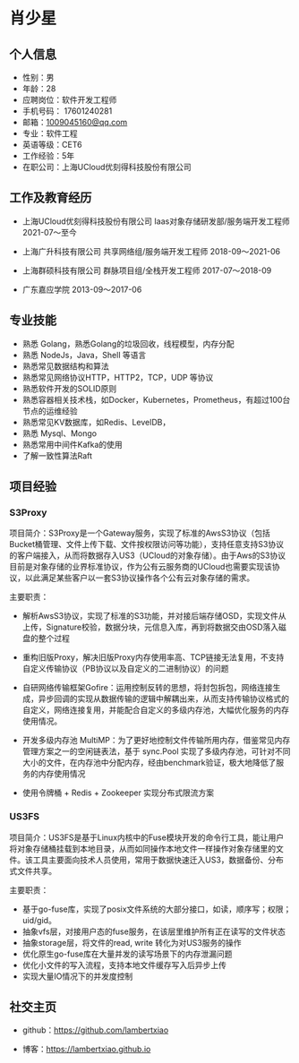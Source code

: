 # 肖少星

## 个人信息

- 性别：男
- 年龄：28
- 应聘岗位：软件开发工程师
- 手机号码： 17601240281
- 邮箱：1009045160@qq.com
- 专业：软件工程
- 英语等级：CET6
- 工作经验：5年
- 在职公司：上海UCloud优刻得科技股份有限公司

## 工作及教育经历

- 上海UCloud优刻得科技股份有限公司 Iaas对象存储研发部/服务端开发工程师 2021-07～至今

- 上海广升科技有限公司 共享网络组/服务端开发工程师  2018-09～2021-06

- 上海群硕科技有限公司 群脉项目组/全栈开发工程师 2017-07～2018-09

- 广东嘉应学院 2013-09～2017-06

## 专业技能

- 熟悉 Golang，熟悉Golang的垃圾回收，线程模型，内存分配
- 熟悉 NodeJs，Java，Shell 等语言
- 熟悉常见数据结构和算法
- 熟悉常见网络协议HTTP，HTTP2，TCP，UDP 等协议
- 熟悉软件开发的SOLID原则
- 熟悉容器相关技术栈，如Docker，Kubernetes，Prometheus，有超过100台节点的运维经验
- 熟悉常见KV数据库，如Redis、LevelDB，
- 熟悉 Mysql、Mongo
- 熟悉常用中间件Kafka的使用
- 了解一致性算法Raft

## 项目经验

### S3Proxy

项目简介：S3Proxy是一个Gateway服务，实现了标准的AwsS3协议（包括Bucket桶管理、文件上传下载、文件按权限访问等功能），支持任意支持S3协议的客户端接入，从而将数据存入US3（UCloud的对象存储）。由于Aws的S3协议目前是对象存储的业界标准协议，作为公有云服务商的UCloud也需要实现该协议，以此满足某些客户以一套S3协议操作各个公有云对象存储的需求。

主要职责：

- 解析AwsS3协议，实现了标准的S3功能，并对接后端存储OSD，实现文件从上传，Signature校验，数据分块，元信息入库，再到将数据交由OSD落入磁盘的整个过程

- 重构旧版Proxy，解决旧版Proxy内存使用率高、TCP链接无法复用，不支持自定义传输协议（PB协议以及自定义的二进制协议）的问题

- 自研网络传输框架Gofire：运用控制反转的思想，将封包拆包，网络连接生成，异步回调的实现从数据传输的逻辑中解耦出来，从而支持传输协议格式的自定义，网络连接复用，并能配合自定义的多级内存池，大幅优化服务的内存使用情况。

- 开发多级内存池 MultiMP：为了更好地控制文件传输所用内存，借鉴常见内存管理方案之一的空闲链表法，基于 sync.Pool 实现了多级内存池，可针对不同大小的文件，在内存池中分配内存，经由benchmark验证，极大地降低了服务的内存使用情况

- 使用令牌桶 + Redis + Zookeeper 实现分布式限流方案

### US3FS

项目简介：US3FS是基于Linux内核中的Fuse模块开发的命令行工具，能让用户将对象存储桶挂载到本地目录，从而如同操作本地文件一样操作对象存储里的文件。该工具主要面向技术人员使用，常用于数据快速迁入US3，数据备份、分布式文件共享。

主要职责：

- 基于go-fuse库，实现了posix文件系统的大部分接口，如读，顺序写；权限；uid/gid。
- 抽象vfs层，对接用户态的fuse服务，在该层里维护所有正在读写的文件状态
- 抽象storage层，将文件的read, write 转化为对US3服务的操作
- 优化原生go-fuse库在大量并发的读写场景下的内存泄漏问题
- 优化小文件的写入流程，支持本地文件缓存写入后异步上传
- 实现大量IO情况下的并发度控制

## 社交主页

- github：https://github.com/lambertxiao

- 博客：https://lambertxiao.github.io
